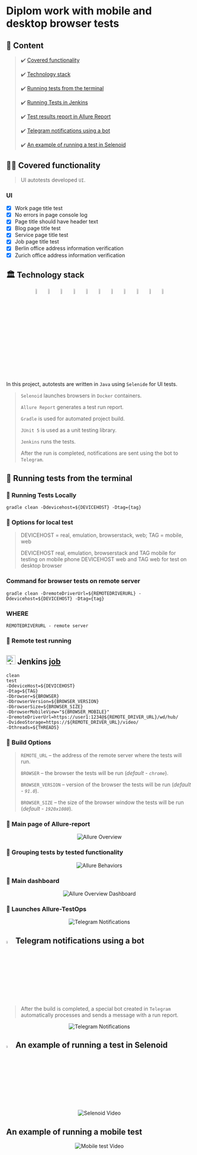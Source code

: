 # Diplom work with mobile and desktop browser tests

## :page_with_curl:	Content

> :heavy_check_mark: [Covered functionality](#earth_africa-covered-functionality)
>
> :heavy_check_mark: [Technology stack](#classical_building-technology-stack)
>
> :heavy_check_mark: [Running tests from the terminal](#running-tests-from-the-terminal)
>
> :heavy_check_mark: [Running Tests in Jenkins](#robot-remote-test-running)
>
> :heavy_check_mark: [Test results report in Allure Report](#skier-main-page-of-allure-report)
>
> :heavy_check_mark: [Telegram notifications using a bot](#-telegram-notifications-using-a-bot)
>
> :heavy_check_mark: [An example of running a test in Selenoid](#-an-example-of-running-a-test-in-selenoid)


## :technologist: Covered functionality

> UI autotests developed <code>UI</code>.
### UI

- [x] Work page title test
- [x] No errors in page console log
- [x] Page title should have header text
- [x] Blog page title test
- [x] Service page title test
- [x] Job page title test
- [x] Berlin office address information verification
- [x] Zurich office address information verification

## :classical_building: Technology stack

<p align="center">
<img width="6%" title="IntelliJ IDEA" src="images/logo/Intelij_IDEA.svg">
<img width="6%" title="Java" src="images/logo/Java.svg">
<img width="6%" title="Selenide" src="images/logo/Selenide.svg">
<img width="6%" title="Selenoid" src="images/logo/Selenoid.svg">
<img width="6%" title="Allure Report" src="images/logo/Allure_Report.svg">
<img width="6%" title="Gradle" src="images/logo/Gradle.svg">
<img width="6%" title="JUnit5" src="images/logo/JUnit5.svg">
<img width="6%" title="GitHub" src="images/logo/GitHub.svg">
<img width="6%" title="Jenkins" src="images/logo/Jenkins.svg">
<img width="6%" title="Telegram" src="images/logo/Telegram.svg">
<img width="6%" title="Android" src="images/logo/Android.svg">
</p>

In this project, autotests are written in <code>Java</code> using <code>Selenide</code> for UI tests.
>
> <code>Selenoid</code> launches browsers in <code>Docker</code> containers.
>
> <code>Allure Report</code> generates a test run report.
>
> <code>Gradle</code> is used for automated project build.
>
> <code>JUnit 5</code> is used as a unit testing library.
>
> <code>Jenkins</code> runs the tests.
>
> After the run is completed, notifications are sent using the bot to <code>Telegram</code>.


## :robot: Running tests from the terminal

### :robot: Running Tests Locally

```
gradle clean -Ddevicehost=${DEVICEHOST} -Dtag={tag}
```
### :robot: Options for local test

> DEVICEHOST = real, emulation, browserstack, web;
> TAG = mobile, web
>
> DEVICEHOST real, emulation, browserstack and TAG mobile for testing on mobile phone
> DEVICEHOST web and TAG web for test on desktop browser


### Command for browser tests on remote server
```
gradle clean -DremoteDriverUrl=${REMOTEDRIVERURL} -Ddevicehost=${DEVICEHOST} -Dtag={tag}
```
### WHERE
```
REMOTEDRIVERURL - remote server
```

### :robot: Remote test running
## <img src="images/logo/Jenkins.svg" width="25" height="25"  alt="Jenkins"/></a> Jenkins <a target="_blank" href="https://jenkins.autotests.cloud/job/AUTO-760/"> job </a>

```
clean
test
-DdeviceHost=${DEVICEHOST}
-Dtag=${TAG}
-Dbrowser=${BROWSER}
-DbrowserVersion=${BROWSER_VERSION}
-DbrowserSize=${BROWSER_SIZE}
-DbrowserMobileView="${BROWSER_MOBILE}"
-DremoteDriverUrl=https://user1:1234@${REMOTE_DRIVER_URL}/wd/hub/
-DvideoStorage=https://${REMOTE_DRIVER_URL}/video/
-Dthreads=${THREADS}
```

### :robot: Build Options

> <code>REMOTE_URL</code> – the address of the remote server where the tests will run.
>
> <code>BROWSER</code> – the browser the tests will be run (_default - <code>chrome</code>_).
>
> <code>BROWSER_VERSION</code> – version of the browser the tests will be run (_default - <code>91.0</code>_).
>
> <code>BROWSER_SIZE</code> – the size of the browser window the tests will be run (_default - <code>1920x1080</code>_).



### :pushpin: Main page of Allure-report

<p align="center">
<img title="Allure Overview" src="images/screens/allure_overview.png">
</p>

### :pushpin: Grouping tests by tested functionality

<p align="center">
<img title="Allure Behaviors" src="images/screens/allure_behaviors.png">
</p>


### :pushpin: Main dashboard

<p align="center">
<img title="Allure Overview Dashboard" src="images/screens/allure_overview_dashboard.png">
</p>

### :pushpin: Launches Allure-TestOps

<p align="center">
<img title="Telegram Notifications" src="images/screens/allure_testops.png">
</p>


## <img width="4%" title="Telegram" src="images/logo/Telegram.svg"> Telegram notifications using a bot

> After the build is completed, a special bot created in <code>Telegram</code> automatically processes and sends a message with a run report.

<p align="center">
<img title="Telegram Notifications" src="images/screens/telegram_notifications.png">
</p>

## <img width="4%" title="Selenoid" src="images/logo/Selenoid.svg"> An example of running a test in Selenoid

<p align="center">
  <img title="Selenoid Video" src="images/gif/selenoid_video.gif">
</p>

## An example of running a mobile test

<p align="center">
  <img title="Mobile test Video" src="images/gif/mobile_video.gif">
</p>

